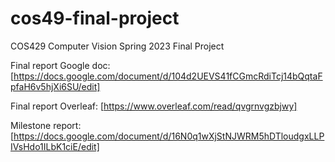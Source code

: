 # cos49-final-project
COS429 Computer Vision Spring 2023 Final Project

Final report Google doc: [https://docs.google.com/document/d/104d2UEVS41fCGmcRdiTcj14bQqtaFpfaH6v5hjXi6SU/edit]

Final report Overleaf: [https://www.overleaf.com/read/qvgrnvgzbjwy]

Milestone report: [https://docs.google.com/document/d/16N0q1wXjStNJWRM5hDTloudgxLLPIVsHdo1ILbK1ciE/edit]

